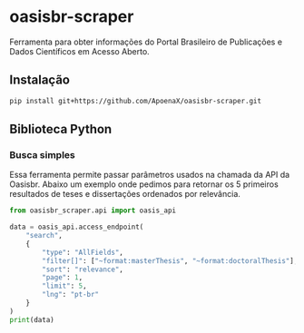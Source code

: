 # oasisbr-scraper

Ferramenta para obter informações do Portal Brasileiro de Publicações e Dados Científicos em Acesso Aberto.

## Instalação

```sh
pip install git+https://github.com/ApoenaX/oasisbr-scraper.git

```

## Biblioteca Python

### Busca simples

Essa ferramenta permite passar parâmetros usados na chamada da API da Oasisbr. Abaixo um exemplo onde pedimos para retornar os 5 primeiros resultados de teses e dissertações ordenados por relevância.

```python
from oasisbr_scraper.api import oasis_api

data = oasis_api.access_endpoint(
    "search",
    {
        "type": "AllFields",
        "filter[]": ["~format:masterThesis", "~format:doctoralThesis"],
        "sort": "relevance",
        "page": 1,
        "limit": 5,
        "lng": "pt-br"
    }
)
print(data)
```
